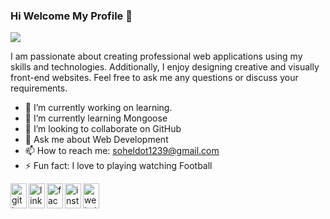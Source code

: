 ### Hi Welcome My Profile 👋
![](https://media.licdn.com/dms/image/D4E16AQEbiThQYI1nHA/profile-displaybackgroundimage-shrink_350_1400/0/1689436431076?e=1697673600&v=beta&t=9HRXBg1qjk0dCKM-5p9LXjlf3_zEAHVSI10iMeK24WU)

I am passionate about creating professional web applications using my skills and technologies. Additionally, I enjoy designing creative and visually front-end websites. Feel free to ask me any questions or discuss your requirements.

- 🔭 I’m currently working on learning. 
- 🌱 I’m currently learning Mongoose 
- 👯 I’m looking to collaborate on GitHub 
- 💬 Ask me about Web Development 
- 📫 How to reach me: soheldot1239@gmail.com 
- ⚡ Fun fact: I love to playing watching Football 

[<img align="left" width="26px" src='https://cdn.jsdelivr.net/npm/simple-icons@3.0.1/icons/github.svg' alt='github' height='40'>](https://github.com/https://github.com/Sohel0Raza)  [<img align="left" width="26px"  src='https://cdn.jsdelivr.net/npm/simple-icons@3.0.1/icons/linkedin.svg' alt='linkedin' height='40'>](https://www.linkedin.com/in/https://www.linkedin.com/in/sohel-raza//)  [<img
align="left" width="26px" src='https://cdn.jsdelivr.net/npm/simple-icons@3.0.1/icons/facebook.svg' alt='facebook' height='40'>](https://www.facebook.com/https://www.facebook.com/Mou.Himu12/)  [<img align="left" width="26px" src='https://cdn.jsdelivr.net/npm/simple-icons@3.0.1/icons/instagram.svg' alt='instagram' height='40'>](https://www.instagram.com/https://www.instagram.com/tanjid948//)  [<img align="left" width="26px" src='https://cdn.jsdelivr.net/npm/simple-icons@3.0.1/icons/icloud.svg' alt='website' height='40'>](https://sohel-webportfolio.netlify.app/)  

